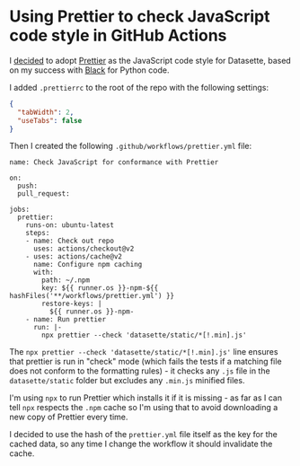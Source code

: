 # Using Prettier to check JavaScript code style in GitHub Actions

I [decided](https://github.com/simonw/datasette/issues/1166) to adopt [Prettier](https://prettier.io/) as the JavaScript code style for Datasette, based on my success with [Black](https://github.com/psf/black) for Python code.

I added `.prettierrc` to the root of the repo with the following settings:

```json
{
  "tabWidth": 2,
  "useTabs": false
}
```

Then I created the following `.github/workflows/prettier.yml` file:

```
name: Check JavaScript for conformance with Prettier

on:
  push:
  pull_request:

jobs:
  prettier:
    runs-on: ubuntu-latest
    steps:
    - name: Check out repo
      uses: actions/checkout@v2
    - uses: actions/cache@v2
      name: Configure npm caching
      with:
        path: ~/.npm
        key: ${{ runner.os }}-npm-${{ hashFiles('**/workflows/prettier.yml') }}
        restore-keys: |
          ${{ runner.os }}-npm-
    - name: Run prettier
      run: |-
        npx prettier --check 'datasette/static/*[!.min].js'
```

The `npx prettier --check 'datasette/static/*[!.min].js'` line ensures that prettier is run in "check" mode (which fails the tests if a matching file does not conform to the formatting rules) - it checks any `.js` file in the `datasette/static` folder but excludes any `.min.js` minified files.

I'm using `npx` to run Prettier which installs it if it is missing - as far as I can tell `npx` respects the `.npm` cache so I'm using that to avoid downloading a new copy of Prettier every time.

I decided to use the hash of the `prettier.yml` file itself as the key for the cached data, so any time I change the workflow it should invalidate the cache.
